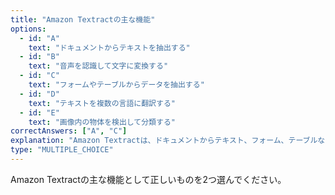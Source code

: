 ```yaml
---
title: "Amazon Textractの主な機能"
options:
  - id: "A"
    text: "ドキュメントからテキストを抽出する"
  - id: "B"
    text: "音声を認識して文字に変換する"
  - id: "C"
    text: "フォームやテーブルからデータを抽出する"
  - id: "D"
    text: "テキストを複数の言語に翻訳する"
  - id: "E"
    text: "画像内の物体を検出して分類する"
correctAnswers: ["A", "C"]
explanation: "Amazon Textractは、ドキュメントからテキスト、フォーム、テーブルなどの構造化データを自動的に抽出するサービスです。スキャンした請求書、レシート、ID、パスポートなどからデータを抽出し、処理することができます。音声認識はAmazon Transcribe、テキストの翻訳はAmazon Translate、画像内の物体検出と分類はAmazon Rekognitionの機能です。"
type: "MULTIPLE_CHOICE"
---
```


Amazon Textractの主な機能として正しいものを2つ選んでください。